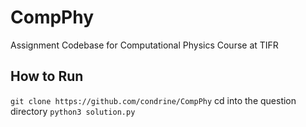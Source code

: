 # CompPhy
Assignment Codebase for Computational Physics Course at TIFR

## How to Run
```git clone https://github.com/condrine/CompPhy```
cd into the question directory
```python3 solution.py```

